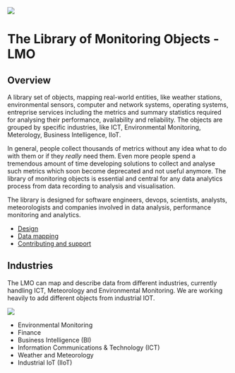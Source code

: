 [![](https://github.com/sparvu/lmo/blob/master/docs/img/license.svg)](LICENSE)
# The Library of Monitoring Objects - LMO

## Overview
A library set of objects, mapping real-world entities, like weather stations, environmental sensors, computer and network systems, operating systems, entreprise services including the metrics and summary statistics required for analysing their performance, availability and reliability. The objects are grouped by specific industries, like ICT, Environmental Monitoring, Meterology, Business Intelligence, IIoT. 

In general, people collect thousands of metrics without any idea what to do with them or if they _really_ need them. Even more  people spend a tremendous amount of time developing solutions to collect and analyse such metrics which soon become deprecated and not useful anymore. The library of monitoring objects is essential and central for any data analytics process from data recording to analysis and visualisation.  

The library is designed for software engineers, devops, scientists, analysts, meteorologists and companies involved in data analysis, performance monitoring and analytics.

* [Design](docs/design.md)
* [Data mapping](README.md)
* [Contributing and support](docs/contributing.md)


## Industries
The LMO can map and describe data from different industries, currently handling ICT, Meteorology and Environmental Monitoring. We are working heavily to add different objects from industrial IOT.

![](https://raw.github.com/sparvu/lmo/master/docs/img/lmo-light2.png)

 * Environmental Monitoring
 * Finance
 * Business Intelligence (BI)
 * Information Communications & Technology (ICT)
 * Weather and Meteorology
 * Industrial IoT (IIoT) 
